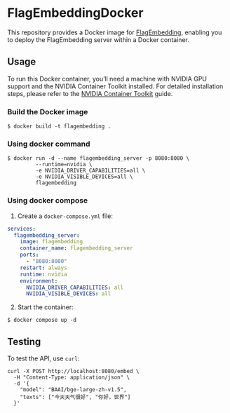 # FlagEmbeddingDocker

This repository provides a Docker image for [FlagEmbedding](https://github.com/FlagOpen/FlagEmbedding), enabling you to deploy the FlagEmbedding server within a Docker container.

## Usage

To run this Docker container, you’ll need a machine with NVIDIA GPU support and the NVIDIA Container Toolkit installed. For detailed installation steps, please refer to the [NVIDIA Container Toolkit](https://notes.xiaowu.ai/%E5%BC%80%E5%8F%91%E7%AC%94%E8%AE%B0/AI/NVIDIA#%E5%AE%89%E8%A3%85+NVIDIA+Container+Toolkit) guide.

### Build the Docker image

```shell
$ docker build -t flagembedding .
```

### Using docker command

```shell
$ docker run -d --name flagembedding_server -p 8080:8080 \
         --runtime=nvidia \
         -e NVIDIA_DRIVER_CAPABILITIES=all \
         -e NVIDIA_VISIBLE_DEVICES=all \
         flagembedding
```

### Using docker compose

1. Create a `docker-compose.yml` file:
```yaml
services:
  flagembedding_server:
    image: flagembedding
    container_name: flagembedding_server
    ports:
      - "8080:8080"
    restart: always
    runtime: nvidia
    environment:
      NVIDIA_DRIVER_CAPABILITIES: all
      NVIDIA_VISIBLE_DEVICES: all
```
2. Start the container:
```shell
$ docker compose up -d
```

## Testing

To test the API, use `curl`:

```shell
curl -X POST http://localhost:8080/embed \
  -H "Content-Type: application/json" \
  -d '{
    "model": "BAAI/bge-large-zh-v1.5",
    "texts": ["今天天气很好", "你好，世界"]
  }'
```